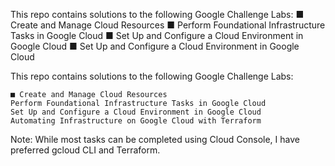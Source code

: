 This repo contains solutions to the following Google Challenge Labs:
	■ Create and Manage Cloud Resources
	■ Perform Foundational Infrastructure Tasks in Google Cloud
	■ Set Up and Configure a Cloud Environment in Google Cloud
	■ Set Up and Configure a Cloud Environment in Google Cloud

This repo contains solutions to the following Google Challenge Labs:

	■ Create and Manage Cloud Resources
	Perform Foundational Infrastructure Tasks in Google Cloud
	Set Up and Configure a Cloud Environment in Google Cloud
	Automating Infrastructure on Google Cloud with Terraform

Note: 
While most tasks can be completed using Cloud Console, I have preferred gcloud CLI and Terraform.
